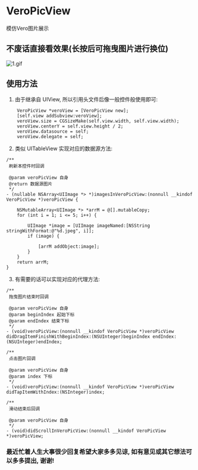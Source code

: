 # VeroPicView
模仿Vero图片展示

## 不废话直接看效果(长按后可拖曳图片进行换位)
![1.gif](https://upload-images.jianshu.io/upload_images/2404215-bb3c48ba7288d819.gif?imageMogr2/auto-orient/strip)

## 使用方法
1. 由于继承自 UIView, 所以引用头文件后像一般控件般使用即可:
```objc
    VeroPicView *veroView = [VeroPicView new];
    [self.view addSubview:veroView];
    veroView.size = CGSizeMake(self.view.width, self.view.width);
    veroView.centerY = self.view.height / 2;
    veroView.datasource = self;
    veroView.delegate = self;
```
2. 类似 UITableView 实现对应的数据源方法:
```objc
/**
 刷新本控件时回调
 
 @param veroPicView 自身
 @return 数据源图片
 */
- (nullable NSArray<UIImage *> *)imagesInVeroPicView:(nonnull __kindof VeroPicView *)veroPicView {
    
    NSMutableArray<UIImage *> *arrM = @[].mutableCopy;
    for (int i = 1; i <= 5; i++) {
        
        UIImage *image = [UIImage imageNamed:[NSString stringWithFormat:@"%d.jpeg", i]];
        if (image) {
            
            [arrM addObject:image];
        }
    }
    return arrM;
}
```
3. 有需要的话可以实现对应的代理方法:
```objc
/**
 拖曳图片结束时回调
 
 @param veroPicView 自身
 @param beginIndex 起始下标
 @param endIndex 结束下标
 */
- (void)veroPicView:(nonnull __kindof VeroPicView *)veroPicView didDragItemFinishWithBeginIndex:(NSUInteger)beginIndex endIndex:(NSUInteger)endIndex;

/**
 点击图片回调
 
 @param veroPicView 自身
 @param index 下标
 */
- (void)veroPicView:(nonnull __kindof VeroPicView *)veroPicView didTapItemWithIndex:(NSInteger)index;

/**
 滑动结束后回调
 
 @param veroPicView 自身
 */
- (void)didScrollInVeroPicView:(nonnull __kindof VeroPicView *)veroPicView;
```

### 最近忙着人生大事很少回复希望大家多多见谅, 如有意见或其它想法可以多多提出, 谢谢!
